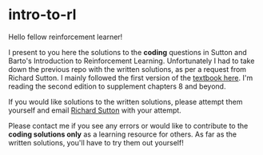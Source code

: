 # intro-to-rl

Hello fellow reinforcement learner! 

I present to you here the solutions to the **coding** questions in Sutton and Barto's Introduction to Reinforcement Learning. Unfortunately I had to take down the previous repo with the written solutions, as per a request from Richard Sutton. I mainly followed the first version of the [textbook here](http://incompleteideas.net/sutton/book/the-book-1st.html). I'm reading the second edition to supplement chapters 8 and beyond.

If you would like solutions to the written solutions, please attempt them yourself and email [Richard Sutton](http://incompleteideas.net/sutton/book/solutions-1st.html) with your attempt. 

Please contact me if you see any errors or would like to contribute to the **coding solutions only** as a learning resource for others. As far as the written solutions, you'll have to try them out yourself!